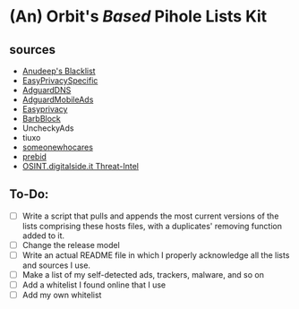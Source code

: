 # (An) Orbit's *Based* Pihole Lists Kit 

## sources

 - [Anudeep's Blacklist](https://github.com/anudeepND/blacklist/releases)
 - [EasyPrivacySpecific](https://raw.githubusercontent.com/easylist/easylist/master/easyprivacy/easyprivacy_specific.txt)
 - [AdguardDNS](https://adguardteam.github.io/AdGuardSDNSFilter/Filters/filter.txt)
 - [AdguardMobileAds](https://raw.githubusercontent.com/AdguardTeam/FiltersRegistry/master/filters/filter_11_Mobile/filter.txt)
 - [Easyprivacy](https://v.firebog.net/hosts/Easyprivacy.txt)
 - [BarbBlock](https://ssl.bblck.me/blacklists/hosts-file.txt)
 - UncheckyAds
 - tiuxo
 - [someonewhocares](http://someonewhocares.org/hosts/zero/)
 - [prebid](https://github.com/prebid/Prebid.js)
 - [OSINT.digitalside.it Threat-Intel](https://raw.githubusercontent.com/davidonzo/Threat-Intel/master/lists/latestdomains.piHole.txt)

## To-Do:
- [ ] Write a script that pulls and appends the most current versions of the lists comprising these hosts files, with a duplicates' removing function added to it.
- [ ] Change the release model
- [ ] Write an actual README file in which I properly acknowledge all the lists and sources I use.
- [ ] Make a list of my self-detected ads, trackers, malware, and so on
- [ ] Add a whitelist I found online that I use
- [ ] Add my own whitelist
